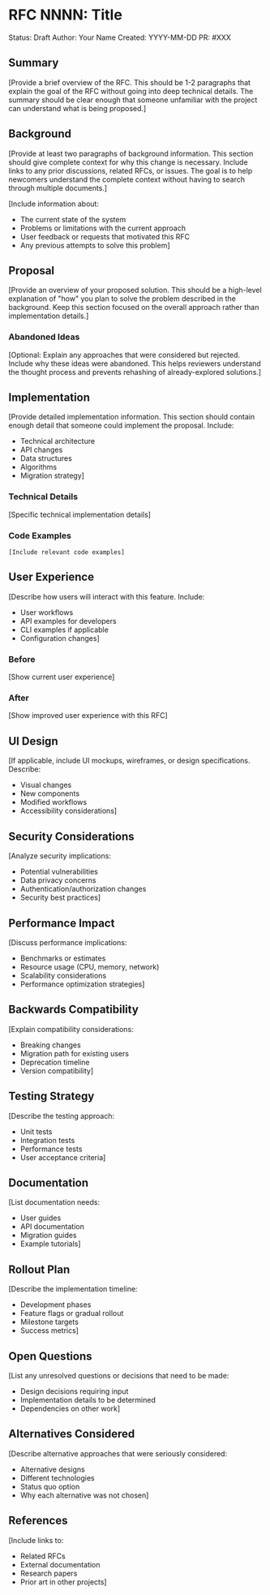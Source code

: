 # RFC NNNN: Title

Status: Draft
Author: Your Name
Created: YYYY-MM-DD
PR: #XXX

## Summary

[Provide a brief overview of the RFC. This should be 1-2 paragraphs that explain the goal of the RFC without going into deep technical details. The summary should be clear enough that someone unfamiliar with the project can understand what is being proposed.]

## Background

[Provide at least two paragraphs of background information. This section should give complete context for why this change is necessary. Include links to any prior discussions, related RFCs, or issues. The goal is to help newcomers understand the complete context without having to search through multiple documents.]

[Include information about:
- The current state of the system
- Problems or limitations with the current approach
- User feedback or requests that motivated this RFC
- Any previous attempts to solve this problem]

## Proposal

[Provide an overview of your proposed solution. This should be a high-level explanation of "how" you plan to solve the problem described in the background. Keep this section focused on the overall approach rather than implementation details.]

### Abandoned Ideas

[Optional: Explain any approaches that were considered but rejected. Include why these ideas were abandoned. This helps reviewers understand the thought process and prevents rehashing of already-explored solutions.]

## Implementation

[Provide detailed implementation information. This section should contain enough detail that someone could implement the proposal. Include:
- Technical architecture
- API changes
- Data structures
- Algorithms
- Migration strategy]

### Technical Details

[Specific technical implementation details]

### Code Examples

```
[Include relevant code examples]
```

## User Experience

[Describe how users will interact with this feature. Include:
- User workflows
- API examples for developers
- CLI examples if applicable
- Configuration changes]

### Before

[Show current user experience]

### After

[Show improved user experience with this RFC]

## UI Design

[If applicable, include UI mockups, wireframes, or design specifications. Describe:
- Visual changes
- New components
- Modified workflows
- Accessibility considerations]

## Security Considerations

[Analyze security implications:
- Potential vulnerabilities
- Data privacy concerns
- Authentication/authorization changes
- Security best practices]

## Performance Impact

[Discuss performance implications:
- Benchmarks or estimates
- Resource usage (CPU, memory, network)
- Scalability considerations
- Performance optimization strategies]

## Backwards Compatibility

[Explain compatibility considerations:
- Breaking changes
- Migration path for existing users
- Deprecation timeline
- Version compatibility]

## Testing Strategy

[Describe the testing approach:
- Unit tests
- Integration tests
- Performance tests
- User acceptance criteria]

## Documentation

[List documentation needs:
- User guides
- API documentation
- Migration guides
- Example tutorials]

## Rollout Plan

[Describe the implementation timeline:
- Development phases
- Feature flags or gradual rollout
- Milestone targets
- Success metrics]

## Open Questions

[List any unresolved questions or decisions that need to be made:
- Design decisions requiring input
- Implementation details to be determined
- Dependencies on other work]

## Alternatives Considered

[Describe alternative approaches that were seriously considered:
- Alternative designs
- Different technologies
- Status quo option
- Why each alternative was not chosen]

## References

[Include links to:
- Related RFCs
- External documentation
- Research papers
- Prior art in other projects]